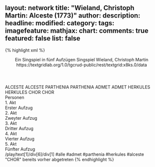 layout: network
title: "Wieland, Christoph Martin: Alceste (1773)"
author:
description:
headline:
modified:
category:
tags:
imagefeature:
mathjax:
chart:
comments: true
featured: false
list: false
---
{% highlight xml %}
<?xml-model href="https://raw.githubusercontent.com/DLiNa/project/master/rules/lina.rnc"?><?xml-model href="https://raw.githubusercontent.com/DLiNa/project/master/rules/lina.sch"?>
<play xmlns="http://lina.digital">
  <header>
    <title>Alceste</title>
    <subtitle>Ein Singspiel in fünf Aufzügen</subtitle>
    <genretitle>Singspiel</genretitle>
    <author>Wieland, Christoph Martin</author>
    <date type="print" when="1773"/>
    <date type="premiere" when="1773"/>
    <date type="written"/>
    <source>https://textgridlab.org/1.0/tgcrud-public/rest/textgrid:x8ks.0/data</source>
  </header>
  <personae>
    <character>
      <name>ALCESTE</name>
      <alias xml:id="alceste">
        <name>ALCESTE</name>
      </alias>
    </character>
    <character>
      <name>PARTHENIA</name>
      <alias xml:id="parthenia">
        <name>PARTHENIA</name>
      </alias>
    </character>
    <character>
      <name>ADMET</name>
      <alias xml:id="admet">
        <name>ADMET</name>
      </alias>
    </character>
    <character>
      <name>HERKULES</name>
      <alias xml:id="herkules">
        <name>HERKULES</name>
      </alias>
    </character>
    <character>
      <name>CHOR</name>
      <alias xml:id="chor">
        <name>CHOR</name>
      </alias>
    </character>
  </personae>
  <text>
    <div>
      <head>Personen</head>
    </div>
    <div>
      <head>1. Akt</head>
      <div>
        <head>Erster Aufzug</head>
        <sp who="#alceste">
          <amount n="12" unit="speech_acts"/>
          <amount n="572" unit="words"/>
          <amount n="97" unit="lines"/>
          <amount n="3086" unit="chars"/>
        </sp>
        <sp who="#parthenia">
          <amount n="10" unit="speech_acts"/>
          <amount n="376" unit="words"/>
          <amount n="60" unit="lines"/>
          <amount n="2112" unit="chars"/>
        </sp>
      </div>
    </div>
    <div>
      <head>2. Akt</head>
      <div>
        <head>Zweyter Aufzug</head>
        <sp who="#admet">
          <amount n="17" unit="speech_acts"/>
          <amount n="618" unit="words"/>
          <amount n="94" unit="lines"/>
          <amount n="3254" unit="chars"/>
        </sp>
        <sp who="#parthenia">
          <amount n="8" unit="speech_acts"/>
          <amount n="144" unit="words"/>
          <amount n="28" unit="lines"/>
          <amount n="734" unit="chars"/>
        </sp>
        <sp who="#alceste">
          <amount n="14" unit="speech_acts"/>
          <amount n="617" unit="words"/>
          <amount n="90" unit="lines"/>
          <amount n="3269" unit="chars"/>
        </sp>
        <sp who="#admet #parthenia">
          <amount n="1" unit="speech_acts"/>
          <amount n="6" unit="words"/>
          <amount n="1" unit="lines"/>
          <amount n="26" unit="chars"/>
        </sp>
      </div>
    </div>
    <div>
      <head>3. Akt</head>
      <div>
        <head>Dritter Aufzug</head>
        <sp who="#herkules">
          <amount n="23" unit="speech_acts"/>
          <amount n="704" unit="words"/>
          <amount n="113" unit="lines"/>
          <amount n="3793" unit="chars"/>
        </sp>
        <sp who="#parthenia">
          <amount n="14" unit="speech_acts"/>
          <amount n="290" unit="words"/>
          <amount n="55" unit="lines"/>
          <amount n="1547" unit="chars"/>
        </sp>
        <sp who="#admet">
          <amount n="7" unit="speech_acts"/>
          <amount n="112" unit="words"/>
          <amount n="16" unit="lines"/>
          <amount n="581" unit="chars"/>
        </sp>
      </div>
    </div>
    <div>
      <head>4. Akt</head>
      <div>
        <head>Vierter Aufzug</head>
        <sp who="#parthenia">
          <amount n="8" unit="speech_acts"/>
          <amount n="339" unit="words"/>
          <amount n="55" unit="lines"/>
          <amount n="1914" unit="chars"/>
        </sp>
        <sp who="#admet">
          <amount n="8" unit="speech_acts"/>
          <amount n="522" unit="words"/>
          <amount n="74" unit="lines"/>
          <amount n="2816" unit="chars"/>
        </sp>
      </div>
    </div>
    <div>
      <head>5. Akt</head>
      <div>
        <head>Fünfter Aufzug</head>
        <sp who="#admet">
          <amount n="20" unit="speech_acts"/>
          <amount n="626" unit="words"/>
          <amount n="98" unit="lines"/>
          <amount n="3286" unit="chars"/>
        </sp>
        <sp who="#parthenia">
          <amount n="11" unit="speech_acts"/>
          <amount n="296" unit="words"/>
          <amount n="48" unit="lines"/>
          <amount n="1539" unit="chars"/>
        </sp>
        <sp who="#chor">
          <amount n="1" unit="speech_acts"/>
          <amount n="12" unit="words"/>
          <amount n="2" unit="lines"/>
          <amount n="61" unit="chars"/>
        </sp>
        <sp who="#admet #parthenia #herkules #alceste">
          <amount n="2" unit="speech_acts"/>
          <amount n="27" unit="words"/>
          <amount n="5" unit="lines"/>
          <amount n="142" unit="chars"/>
        </sp>
        <sp who="#herkules">
          <amount n="17" unit="speech_acts"/>
          <amount n="592" unit="words"/>
          <amount n="87" unit="lines"/>
          <amount n="3193" unit="chars"/>
        </sp>
        <sp who="#alceste">
          <amount n="8" unit="speech_acts"/>
          <amount n="355" unit="words"/>
          <amount n="60" unit="lines"/>
          <amount n="1892" unit="chars"/>
        </sp>
      </div>
    </div>
  </text>
  <documentation>
    <change n="1" type="expandCollective" who="peertrilcke">
      <path>/play/text[1]/div[6]/div[1]</path>
      <orig>#alle</orig>
      <corr>#admet #parthenia #herkules #alceste</corr>
      <comment>"CHOR" bereits vorher abgetreten</comment>
    </change>
  </documentation>
</play>
{% endhighlight %}